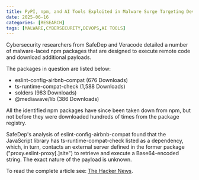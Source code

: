 ```yaml
---
title: PyPI, npm, and AI Tools Exploited in Malware Surge Targeting DevOps and Cloud Environments
date: 2025-06-16
categories: [RESEARCH]
tags: [MALWARE,CYBERSECURITY,DEVOPS,AI TOOLS]
---
```


Cybersecurity researchers from SafeDep and Veracode detailed a number of malware-laced npm packages that are designed to execute remote code and download additional payloads.

The packages in question are listed below:

- eslint-config-airbnb-compat (676 Downloads)
- ts-runtime-compat-check (1,588 Downloads)
- solders (983 Downloads)
- @mediawave/lib (386 Downloads)

All the identified npm packages have since been taken down from npm, but not before they were downloaded hundreds of times from the package registry.

SafeDep's analysis of eslint-config-airbnb-compat found that the JavaScript library has ts-runtime-compat-check listed as a dependency, which, in turn, contacts an external server defined in the former package ("proxy.eslint-proxy[.]site") to retrieve and execute a Base64-encoded string. The exact nature of the payload is unknown.

To read the complete article see: [The Hacker News](https://thehackernews.com/2025/06/malicious-pypi-package-masquerades-as.html).